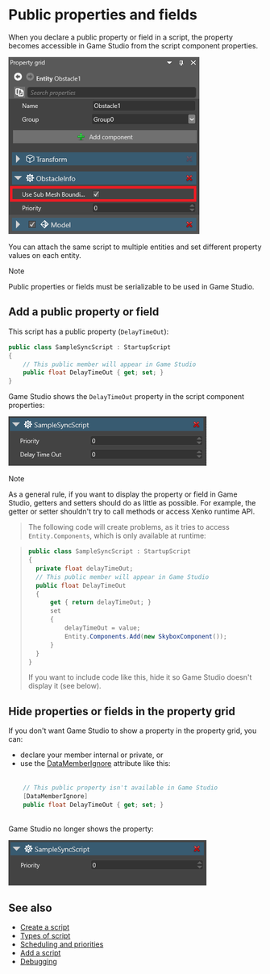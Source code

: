 # Public properties and fields

When you declare a public property or field in a script, the property becomes accessible in Game Studio from the script component properties.

![Property in Game Studio](media/property-shown-in-game-studio.png)

You can attach the same script to multiple entities and set different property values on each entity.

> [!Note] 
> Public properties or fields must be serializable to be used in Game Studio. 

## Add a public property or field

This script has a public property (`DelayTimeOut`):

```cs
public class SampleSyncScript : StartupScript
{
	// This public member will appear in Game Studio
	public float DelayTimeOut { get; set; }
}
```

Game Studio shows the `DelayTimeOut` property in the script component properties:

![Public property appears in the property grid](media/scripts-in-xenko-change-value-public-property.png)

>[!Note]
>As a general rule, if you want to display the property or field in Game Studio, getters and setters should do as little as possible. For example, the getter or setter shouldn't try to call methods or access Xenko runtime API.

>The following code will create problems, as it tries to access `Entity.Components`, which is only available at runtime:

>```cs
>public class SampleSyncScript : StartupScript
>{
>	private float delayTimeOut;
>	// This public member will appear in Game Studio
>	public float DelayTimeOut
>	{
>		get { return delayTimeOut; }
>		set
>		{ 
>			delayTimeOut = value;
>			Entity.Components.Add(new SkyboxComponent());
>		}
>	}
>}
>```
>If you want to include code like this, hide it so Game Studio doesn't display it (see below). 

## Hide properties or fields in the property grid

If you don't want Game Studio to show a property in the property grid, you can:

* declare your member internal or private, or
* use the [DataMemberIgnore](xref:SiliconStudio.Core.DataMemberIgnoreAttribute) attribute like this:

```cs

	// This public property isn't available in Game Studio
	[DataMemberIgnore]
	public float DelayTimeOut { get; set; }
	
```

Game Studio no longer shows the property:

![Public property been hidden with ```[DataMemberIgnore]```](media/scripts-in-xenko-public-property-with-datamemberignore.png)

## See also

* [Create a script](create-a-script.md)
* [Types of script](types-of-script.md)
* [Scheduling and priorities](scheduling-and-priorities.md)
* [Add a script](add-a-script.md)
* [Debugging](debugging.md)
